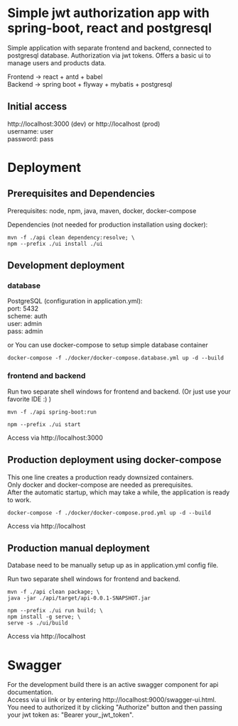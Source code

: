 # Simple jwt authorization app with spring-boot, react and postgresql

Simple application with separate frontend and backend, connected to postgresql database. Authorization via jwt tokens. Offers a basic ui to manage users and products data.

Frontend  -> react + antd + babel  
Backend   -> spring boot + flyway + mybatis + postgresql

## Initial access
http://localhost:3000 (dev) or http://localhost (prod)  
username: user  
password: pass  

# Deployment

## Prerequisites and Dependencies
Prerequisites: node, npm, java, maven, docker, docker-compose

Dependencies (not needed for production installation using docker):
```
mvn -f ./api clean dependency:resolve; \
npm --prefix ./ui install ./ui
```

## Development deployment

### database
PostgreSQL (configuration in application.yml):  
port:   5432  
scheme: auth  
user:   admin  
pass:   admin  

or You can use docker-compose to setup simple database container
```
docker-compose -f ./docker/docker-compose.database.yml up -d --build
```

### frontend and backend
Run two separate shell windows for frontend and backend.
(Or just use your favorite IDE :) )
```
mvn -f ./api spring-boot:run
```
```
npm --prefix ./ui start
```

Access via http://localhost:3000


## Production deployment using docker-compose

This one line creates a production ready downsized containers.  
Only docker and docker-compose are needed as prerequisites.  
After the automatic startup, which may take a while, the application is ready to work.  
```
docker-compose -f ./docker/docker-compose.prod.yml up -d --build
```
Access via http://localhost


## Production manual deployment

Database need to be manually setup up as in application.yml config file.

Run two separate shell windows for frontend and backend.
```
mvn -f ./api clean package; \ 
java -jar ./api/target/api-0.0.1-SNAPSHOT.jar
```
```
npm --prefix ./ui run build; \
npm install -g serve; \
serve -s ./ui/build
```
Access via http://localhost

# Swagger
For the development build there is an active swagger component for api documentation.  
Access via ui link or by entering http://localhost:9000/swagger-ui.html.  
You need to authorized it by clicking "Authorize" button and then passing your jwt token as: "Bearer your_jwt_token".
